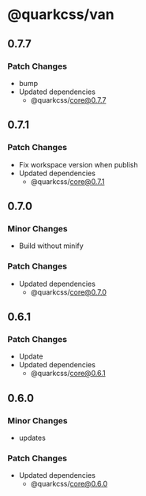 # @quarkcss/van

## 0.7.7

### Patch Changes

- bump
- Updated dependencies
  - @quarkcss/core@0.7.7

## 0.7.1

### Patch Changes

- Fix workspace version when publish
- Updated dependencies
  - @quarkcss/core@0.7.1

## 0.7.0

### Minor Changes

- Build without minify

### Patch Changes

- Updated dependencies
  - @quarkcss/core@0.7.0

## 0.6.1

### Patch Changes

- Update
- Updated dependencies
  - @quarkcss/core@0.6.1

## 0.6.0

### Minor Changes

- updates

### Patch Changes

- Updated dependencies
  - @quarkcss/core@0.6.0
